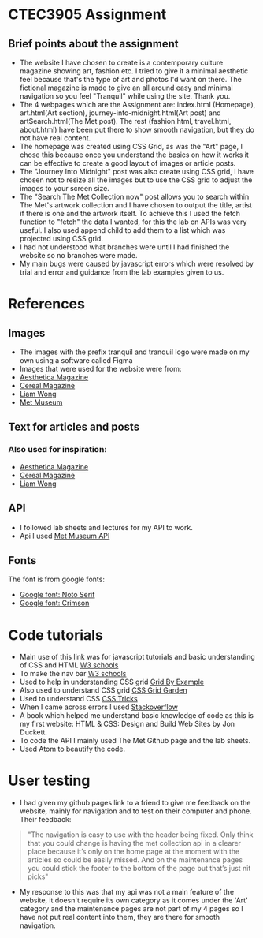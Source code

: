 # CTEC3905 Assignment
## Brief points about the assignment
- The website I have chosen to create is a contemporary culture magazine showing art, fashion etc. I tried to give it a minimal aesthetic feel because that's the type of art and photos I'd want on there. The fictional magazine is made to give an all around easy and minimal navigation so you feel "Tranquil" while using the site. Thank you.
- The 4 webpages which are the Assignment are: index.html (Homepage), art.html(Art section), journey-into-midnight.html(Art post) and artSearch.html(The Met post). The rest (fashion.html, travel.html, about.html) have been put there to show smooth navigation, but they do not have real content.
- The homepage was created using CSS Grid, as was the "Art" page, I chose this because once you understand the basics on how it works it can be effective to create a good layout of images or article posts.
- The "Journey Into Midnight" post was also create using CSS grid, I have chosen not to resize all the images but to use the CSS grid to adjust the images to your screen size.
- The "Search The Met Collection now" post allows you to search within The Met's artwork collection and I have chosen to output the title, artist if there is one and the artwork itself. To achieve this I used the fetch function to "fetch" the data I wanted, for this the lab on APIs was very useful. I also used append child to add them to a list which was projected using CSS grid.
- I had not understood what branches were until I had finished the website so no branches were made.
- My main bugs were caused by javascript errors which were resolved by trial and error and guidance from the lab examples given to us.  

# References

## Images

- The images with the prefix tranquil and tranquil logo were made on my own using a software called Figma
- Images that were used for the website were from:
- [Aesthetica Magazine](https://aestheticamagazine.com/)
- [Cereal Magazine](https://readcereal.com/)
- [Liam Wong](https://www.liamwong.com/)
- [Met Museum](https://www.metmuseum.org/)

## Text for articles and posts
### Also used for inspiration:
- [Aesthetica Magazine](https://aestheticamagazine.com/)
- [Cereal Magazine](https://readcereal.com/)
- [Liam Wong](https://www.liamwong.com/)

## API
- I followed lab sheets and lectures for my API to work.
- Api I used [Met Museum API](https://metmuseum.github.io/)

## Fonts
The font is from google fonts:
- [Google font: Noto Serif](https://fonts.google.com/specimen/Noto+Serif?selection.family=Noto+Serif)
- [Google font: Crimson](https://fonts.googleapis.com/css2?family=Crimson+Text&display=swap)

# Code tutorials

- Main use of this link was for javascript tutorials and basic understanding of CSS and HTML [W3 schools](https://www.w3schools.com/)
- To make the nav bar [W3 schools](https://www.w3schools.com/howto/howto_js_topnav_responsive.asp)
- Used to help in understanding CSS grid [Grid By Example](https://gridbyexample.com/)
- Also used to understand CSS grid [CSS Grid Garden](https://cssgridgarden.com/)
- Used to understand CSS [CSS Tricks](https://css-tricks.com/)
- When I came across errors I used [Stackoverflow](https://stackoverflow.com/)
- A book which helped me understand basic knowledge of code as this is my first website: HTML & CSS: Design and Build Web Sites by Jon Duckett.
- To code the API I mainly used The Met Github page and the lab sheets.
- Used Atom to beautify the code.

# User testing
- I had given my github pages link to a friend to give me feedback on the website, mainly for navigation and to test on their computer and phone. Their feedback:

> "The navigation is easy to use with the header being fixed. Only think that you could change is having the met collection api in a clearer place because it’s only on the home page at the moment with the articles so could be easily missed. And on the maintenance pages you could stick the footer to the bottom of the page but that’s just nit picks"

- My response to this was that my api was not a main feature of the website, it doesn't require its own category as it comes under the 'Art' category and the maintenance pages are not part of my 4 pages so I have not put real content into them, they are there for smooth navigation.  
